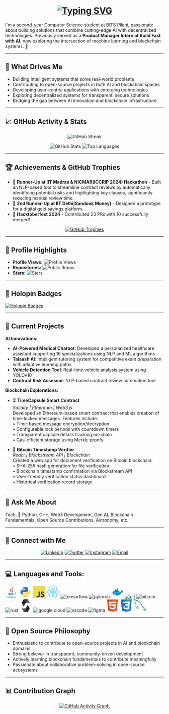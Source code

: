 <div align="center">
  <h1>
    <a href="https://git.io/typing-svg">
      <img src="https://readme-typing-svg.demolab.com?font=Fira+Code&weight=700&size=32&duration=4000&pause=1000&color=00FFB3&center=true&vCenter=true&random=false&width=435&lines=Hi+there!+I'm+Gautam;Welcome+to+my+GitHub!" alt="Typing SVG" />
    </a>
  </h1>
</div>

I'm a second-year Computer Science student at BITS Pilani, passionate about building solutions that combine cutting-edge AI with decentralized technologies. Previously served as a **Product Manager Intern at Build Fast with AI**, now exploring the intersection of machine learning and blockchain systems. 🚀

---

## 🎯 What Drives Me
- Building intelligent systems that solve real-world problems
- Contributing to open-source projects in both AI and blockchain spaces
- Developing user-centric applications with emerging technologies
- Exploring decentralized systems for transparent, secure solutions
- Bridging the gap between AI innovation and blockchain infrastructure

---

## 📈 GitHub Activity & Stats
<p align="center">
  <img src="https://github-readme-streak-stats.herokuapp.com/?user=GautamBytes&theme=radical" alt="GitHub Streak" />
</p>

<p align="center">
  <img src="https://github-readme-stats.vercel.app/api?username=GautamBytes&show_icons=true&theme=radical" alt="GitHub Stats" />
  <img src="https://github-readme-stats.vercel.app/api/top-langs/?username=GautamBytes&theme=radical&layout=compact" alt="Top Languages" />
</p>

---

## 🏆 Achievements & GitHub Trophies
- 🥈 **Runner-Up at IIT Madras & NICMAR(ICCRIP 2024) Hackathon** - Built an NLP-based tool to streamline contract reviews by automatically identifying potential risks and highlighting key clauses, significantly reducing manual review time.
- 🎨 **2nd Runner-Up at IIT Delhi(Sandook Money)** - Designed a prototype for a digital gold savings platform.
- 🎉 **Hacktoberfest 2024** - Contributed 23 PRs with 10 successfully merged!

<p align="center">
  <a href="https://github.com/GautamBytes">
    <img src="https://github-profile-trophy.vercel.app/?username=GautamBytes&theme=radical" alt="GitHub Trophies" />
  </a>
</p>

---

## 🌟 Profile Highlights
- **Profile Views:** ![Profile Views](https://badges.pufler.dev/visits/GautamBytes/GautamBytes)
- **Repositories:** ![Public Repos](https://badges.pufler.dev/repos/GautamBytes)
- **Stars:** ![Stars](https://img.shields.io/github/stars/GautamBytes?style=social)

---

## 🏅 Holopin Badges
[![Holopin Badges](https://holopin.me/gautambytes)](https://holopin.io/@gautambytes)

---

## 🚀 Current Projects
**AI Innovations:**
- **AI-Powered Medical Chatbot**: Developed a personalized healthcare assistant supporting 16 specializations using NLP and ML algorithms
- **Talaash AI**: Intelligent tutoring system for competitive exam preparation with adaptive learning paths
- **Vehicle Detection Tool**: Real-time vehicle analysis system using YOLOv10
- **Contract Risk Assessor**: NLP-based contract review automation tool

**Blockchain Explorations:**
- ⏳ **TimeCapsule Smart Contract**  
  _Solidity | Ethereum | Web3.js_  
  Developed an Ethereum-based smart contract that enables creation of time-locked messages. Features include:  
  • Time-based message encryption/decryption  
  • Configurable lock periods with countdown timers  
  • Transparent capsule details tracking on-chain  
  • Gas-efficient storage using Merkle proofs

- 🔗 **Bitcoin Timestamp Verifier**  
  _React | Blockstream API | Blockchain_  
  Created a web app for document verification on Bitcoin blockchain:  
  • SHA-256 hash generation for file verification  
  • Blockchain timestamp confirmation via Blockstream API  
  • User-friendly verification status dashboard  
  • Historical verification record storage

---

## 💬 Ask Me About
Tech, 🐍 Python, C++, Web3 Development, Gen AI, Blockchain Fundamentals, Open Source Contributions, Astronomy, etc.

---

## 🔗 Connect with Me
<p align="center">
  <a href="https://www.linkedin.com/in/gautam-manchandani-17888b259"><img src="https://img.shields.io/badge/LinkedIn-%230077B5.svg?logo=linkedin&logoColor=white" alt="LinkedIn"></a>
  <a href="https://x.com/GautamM96"><img src="https://img.shields.io/badge/Twitter-%231DA1F2.svg?logo=Twitter&logoColor=white" alt="Twitter"></a>
  <a href="https://www.instagram.com/gautam092528/"><img src="https://img.shields.io/badge/Instagram-%23E4405F.svg?logo=Instagram&logoColor=white" alt="Instagram"></a>
  <a href="mailto:manchandanigautam@gmail.com"><img src="https://img.shields.io/badge/Email-D14836?style=flat&logo=gmail&logoColor=white" alt="Email"></a>
</p>

---

## 💻 Languages and Tools:
<p align="left">
  <img src="https://raw.githubusercontent.com/devicons/devicon/master/icons/java/java-original.svg" alt="java" width="40" height="40"/>
  <img src="https://raw.githubusercontent.com/devicons/devicon/master/icons/python/python-original.svg" alt="python" width="40" height="40"/>
  <img src="https://raw.githubusercontent.com/devicons/devicon/master/icons/javascript/javascript-original.svg" alt="javascript" width="40" height="40"/>
  <img src="https://raw.githubusercontent.com/devicons/devicon/master/icons/react/react-original.svg" alt="react" width="40" height="40"/>
  <img src="https://www.vectorlogo.zone/logos/tensorflow/tensorflow-icon.svg" alt="tensorflow" width="40" height="40"/>
  <img src="https://www.vectorlogo.zone/logos/pytorch/pytorch-icon.svg" alt="pytorch" width="40" height="40"/>
  <img src="https://raw.githubusercontent.com/devicons/devicon/master/icons/docker/docker-original.svg" alt="docker" width="40" height="40"/>
  <img src="https://www.vectorlogo.zone/logos/git-scm/git-scm-icon.svg" alt="git" width="40" height="40"/>
  <img src="https://www.vectorlogo.zone/logos/bitcoin/bitcoin-icon.svg" alt="bitcoin" width="40" height="40"/>
  <img src="https://img.shields.io/badge/Rust-000000?style=for-the-badge&logo=rust&logoColor=white" alt="rust" width="40" height="40"/>
  <img src="https://raw.githubusercontent.com/devicons/devicon/master/icons/solidity/solidity-original.svg" alt="solidity" width="40" height="40"/>
  <img src="https://www.vectorlogo.zone/logos/google_cloud/google_cloud-icon.svg" alt="google cloud" width="40" height="40"/>
  <img src="https://www.vectorlogo.zone/logos/visualstudio_code/visualstudio_code-icon.svg" alt="vscode" width="40" height="40"/>
  <img src="https://www.vectorlogo.zone/logos/figma/figma-icon.svg" alt="figma" width="40" height="40"/>
  <img src="https://raw.githubusercontent.com/devicons/devicon/master/icons/html5/html5-original.svg" alt="html5" width="40" height="40"/>
  <img src="https://raw.githubusercontent.com/devicons/devicon/master/icons/css3/css3-original.svg" alt="css3" width="40" height="40"/>
  <img src="https://raw.githubusercontent.com/devicons/devicon/master/icons/mysql/mysql-original.svg" alt="sql" width="40" height="40"/>
</p>

---

## 🌱 Open Source Philosophy
- Enthusiastic to contribute to open-source projects in AI and blockchain domains
- Strong believer in transparent, community-driven development
- Actively learning blockchain fundamentals to contribute meaningfully
- Passionate about collaborative problem-solving in open-source ecosystems
  
---
## 📊 Contribution Graph
<p align="center">
  <a href="https://github.com/GautamBytes">
    <img src="https://github-readme-activity-graph.vercel.app/graph?username=GautamBytes&theme=radical" alt="GitHub Activity Graph" />
  </a>
</p>


